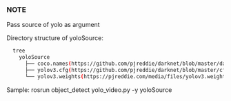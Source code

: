 ### NOTE
Pass source of yolo as argument

Directory structure of yoloSource:

```bash
  tree
    yoloSource
      ├── coco.names(https://github.com/pjreddie/darknet/blob/master/data/coco.names)
      ├── yolov3.cfg(https://github.com/pjreddie/darknet/blob/master/cfg/yolov3.cfg)
      └── yolov3.weights(https://pjreddie.com/media/files/yolov3.weights)

```

Sample: rosrun object_detect yolo_video.py -y yoloSource
